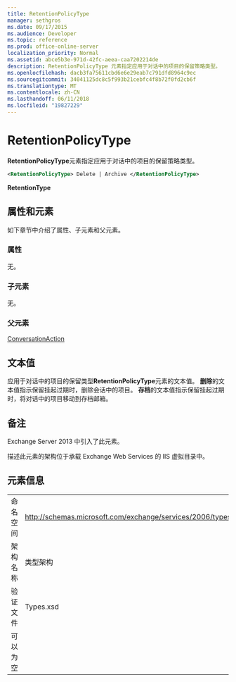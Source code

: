 ```yaml
---
title: RetentionPolicyType
manager: sethgros
ms.date: 09/17/2015
ms.audience: Developer
ms.topic: reference
ms.prod: office-online-server
localization_priority: Normal
ms.assetid: abce5b3e-971d-42fc-aeea-caa7202214de
description: RetentionPolicyType 元素指定应用于对话中的项目的保留策略类型。
ms.openlocfilehash: dacb3fa75611cbd6e6e29eab7c791dfd8964c9ec
ms.sourcegitcommit: 34041125dc8c5f993b21cebfc4f8b72f0fd2cb6f
ms.translationtype: MT
ms.contentlocale: zh-CN
ms.lasthandoff: 06/11/2018
ms.locfileid: "19827229"
---
```

# <a name="retentionpolicytype"></a>RetentionPolicyType

**RetentionPolicyType**元素指定应用于对话中的项目的保留策略类型。 
  
```XML
<RetentionPolicyType> Delete | Archive </RetentionPolicyType>
```

 **RetentionType**
## <a name="attributes-and-elements"></a>属性和元素

如下章节中介绍了属性、子元素和父元素。
  
### <a name="attributes"></a>属性

无。
  
### <a name="child-elements"></a>子元素

无。
  
### <a name="parent-elements"></a>父元素

[ConversationAction](conversationaction.md)
  
## <a name="text-value"></a>文本值

应用于对话中的项目的保留类型**RetentionPolicyType**元素的文本值。 **删除**的文本值指示保留挂起过期时，删除会话中的项目。 **存档**的文本值指示保留挂起过期时，将对话中的项目移动到存档邮箱。 
  
## <a name="remarks"></a>备注

Exchange Server 2013 中引入了此元素。
  
描述此元素的架构位于承载 Exchange Web Services 的 IIS 虚拟目录中。
  
## <a name="element-information"></a>元素信息

|||
|:-----|:-----|
|命名空间  <br/> |http://schemas.microsoft.com/exchange/services/2006/types  <br/> |
|架构名称  <br/> |类型架构  <br/> |
|验证文件  <br/> |Types.xsd  <br/> |
|可以为空  <br/> ||
   

